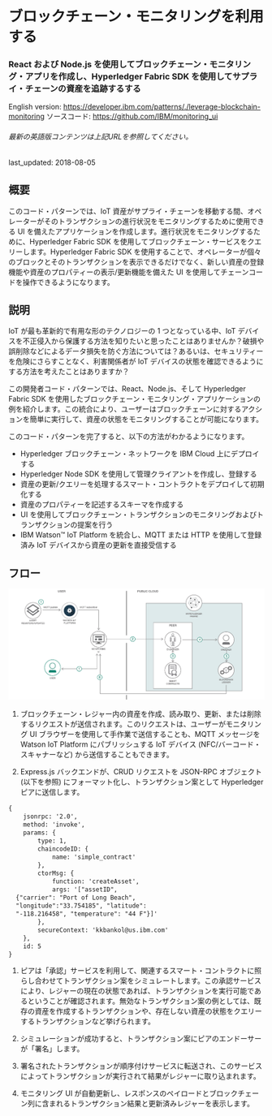 # ブロックチェーン・モニタリングを利用する

### React および Node.js を使用してブロックチェーン・モニタリング・アプリを作成し、Hyperledger Fabric SDK を使用してサプライ・チェーンの資産を追跡するする

English version: https://developer.ibm.com/patterns/./leverage-blockchain-monitoring
  ソースコード: https://github.com/IBM/monitoring_ui

###### 最新の英語版コンテンツは上記URLを参照してください。
last_updated: 2018-08-05

 ## 概要

このコード・パターンでは、IoT 資産がサプライ・チェーンを移動する間、オペレーターがそのトランザクションの進行状況をモニタリングするために使用できる UI を備えたアプリケーションを作成します。進行状況をモニタリングするために、Hyperledger Fabric SDK を使用してブロックチェーン・サービスをクエリーします。Hyperledger Fabric SDK を使用することで、オペレーターが個々のブロックとそのトランザクションを表示できるだけでなく、新しい資産の登録機能や資産のプロパティーの表示/更新機能を備えた UI を使用してチェーンコードを操作できるようになります。

## 説明

IoT が最も革新的で有用な形のテクノロジーの 1 つとなっている中、IoT デバイスを不正侵入から保護する方法を知りたいと思ったことはありませんか？破損や誤削除などによるデータ損失を防ぐ方法については？あるいは、セキュリティーを危険にさらすことなく、利害関係者が IoT デバイスの状態を確認できるようにする方法を考えたことはありますか？

この開発者コード・パターンでは、React、Node.js、そして Hyperledger Fabric SDK を使用したブロックチェーン・モニタリング・アプリケーションの例を紹介します。この統合により、ユーザーはブロックチェーンに対するアクションを簡単に実行して、資産の状態をモニタリングすることが可能になります。

このコード・パターンを完了すると、以下の方法がわかるようになります。

* Hyperledger ブロックチェーン・ネットワークを IBM Cloud 上にデプロイする
* Hyperledger Node SDK を使用して管理クライアントを作成し、登録する
* 資産の更新/クエリーを処理するスマート・コントラクトをデプロイして初期化する
* 資産のプロパティーを記述するスキーマを作成する
* UI を使用してブロックチェーン・トランザクションのモニタリングおよびトランザクションの提案を行う
* IBM Watson™ IoT Platform を統合し、MQTT または HTTP を使用して登録済み IoT デバイスから資産の更新を直接受信する

## フロー
![フロー](./images/arch-interacting-blockchain-network.png)

1. ブロックチェーン・レジャー内の資産を作成、読み取り、更新、または削除するリクエストが送信されます。このリクエストは、ユーザーがモニタリング UI ブラウザーを使用して手作業で送信することも、MQTT メッセージを Watson IoT Platform にパブリッシュする IoT デバイス (NFC/バーコード・スキャナーなど) から送信することもできます。

1. Express.js バックエンドが、CRUD リクエストを JSON-RPC オブジェクト (以下を参照) にフォーマット化し、トランザクション案として Hyperledger ピアに送信します。

```
{
    jsonrpc: '2.0',
    method: 'invoke',
    params: {
        type: 1,
        chaincodeID: {
            name: 'simple_contract'
        },
        ctorMsg: {
            function: 'createAsset',
            args: '["assetID",
  {"carrier": "Port of Long Beach",
  "longitude":"33.754185", "latitude":
  "-118.216458", "temperature": "44 F"}]'
        },
        secureContext: 'kkbankol@us.ibm.com'
    },
    id: 5
}
```

1. ピアは「承認」サービスを利用して、関連するスマート・コントラクトに照らし合わせてトランザクション案をシミュレートします。この承認サービスにより、レジャーの現在の状態であれば、トランザクションを実行可能であるということが確認されます。無効なトランザクション案の例としては、既存の資産を作成するトランザクションや、存在しない資産の状態をクエリーするトランザクションなど挙げられます。

1. シミュレーションが成功すると、トランザクション案にピアのエンドーサーが「署名」します。

1. 署名されたトランザクションが順序付けサービスに転送され、このサービスによってトランザクションが実行されて結果がレジャーに取り込まれます。

1. モニタリング UI が自動更新し、レスポンスのペイロードとブロックチェーン列に含まれるトランザクション結果と更新済みレジャーを表示します。
